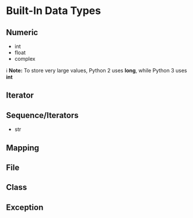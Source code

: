 # Built-In Data Types

## Numeric

* int
* float
* complex

<div markdown="block" class="alert alert-info">

:information_source: **Note:**
To store very large values, Python 2 uses **long**, while Python 3 uses **int**

</div>

## Iterator

## Sequence/Iterators

* str

## Mapping

## File

## Class

## Exception
